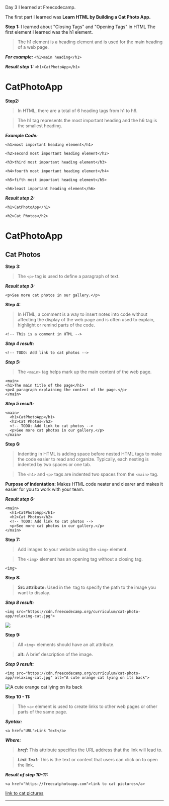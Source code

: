 Day 3 I learned at Freecodecamp.

The first part I learned was **Learn HTML by Building a Cat Photo App.**

**Step 1:**
I learned about "Closing Tags" and "Opening Tags" in HTML
The first element I learned was the h1 element.

>The h1 element is a heading element and is used for the main heading of a web page.

***For example:***
`<h1>main heading</h1>`

***Result step 1:***
`<h1>CatPhotoApp</h1>`
<h1>CatPhotoApp</h1>

**Step2:**
>In HTML, there are a total of 6 heading tags from h1 to h6.

>The h1 tag represents the most important heading and the h6 tag is the smallest heading.

***Example Code:***

    <h1>most important heading element</h1>

    <h2>second most important heading element</h2>

    <h3>third most important heading element</h3>

    <h4>fourth most important heading element</h4>

    <h5>fifth most important heading element</h5>

    <h6>least important heading element</h6>

***Result step 2:***

    <h1>CatPhotoApp</h1>

    <h2>Cat Photos</h2>

<h1>CatPhotoApp</h1>
<h2>Cat Photos</h2>


**Step 3:**
>The `<p>` tag is used to define a paragraph of text.

***Result step 3:***

`<p>See more cat photos in our gallery.</p>`

**Step 4:**
>In HTML, a comment is a way to insert notes into code without affecting the display of the web page and is often used to explain, highlight or remind parts of the code.

    <!-- This is a comment in HTML -->

***Step 4 result:***

`<!-- TODO: Add link to cat photos -->`

***Step 5:***
>The `<main>` tag helps mark up the main content of the web page.

    <main>
    <h1>The main title of the page</h1>
    <p>A paragraph explaining the content of the page.</p>
    </main>

***Step 5 result:***

    <main>
      <h1>CatPhotoApp</h1>
      <h2>Cat Photos</h2>
      <!-- TODO: Add link to cat photos -->
      <p>See more cat photos in our gallery.</p>
    </main>

**Step 6:**
>Indenting in HTML is adding space before nested HTML tags to make the code easier to read and organize. Typically, each nesting is indented by two spaces or one tab.

>The `<h1>` and `<p>` tags are indented two spaces from the `<main>` tag.

**Purpose of indentation:** Makes HTML code neater and clearer and makes it easier for you to work with your team.

***Result step 6:***

    <main>
      <h1>CatPhotoApp</h1>
      <h2>Cat Photos</h2>
      <!-- TODO: Add link to cat photos -->
      <p>See more cat photos in our gallery.</p>
    </main>

**Step 7:**
>Add images to your website using the `<img>` element.

>The `<img>` element has an opening tag without a closing tag.

    <img>

**Step 8:**
>**Src attribute:** Used in the <img> tag to specify the path to the image you want to display.

***Step 8 result:***

    <img src="https://cdn.freecodecamp.org/curriculum/cat-photo-app/relaxing-cat.jpg">

<img src="https://cdn.freecodecamp.org/curriculum/cat-photo-app/relaxing-cat.jpg">

**Step 9:**
>All `<img>` elements should have an alt attribute.

>**alt:** A brief description of the image.

***Step 9 result:***

    <img src="https://cdn.freecodecamp.org/curriculum/cat-photo-app/relaxing-cat.jpg" alt="A cute orange cat lying on its back">

<img src="https://cdn.freecodecamp.org/curriculum/cat-photo-app/relaxing-cat.jpg" alt="A cute orange cat lying on its back">


**Step 10 - 11:**
>The `<a>` element is used to create links to other web pages or other parts of the same page.

***Syntax:***

    <a href="URL">Link Text</a>

***Where:***

>***href:*** This attribute specifies the URL address that the link will lead to.

>***Link Text:*** This is the text or content that users can click on to open the link.

***Result of step 10-11:***

    <a href="https://freecatphotoapp.com">link to cat pictures</a>

<a href="https://freecatphotoapp.com">link to cat pictures</a>
___